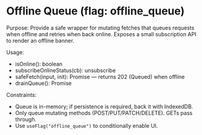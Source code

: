 # Offline Queue (flag: offline_queue)

Purpose: Provide a safe wrapper for mutating fetches that queues requests when offline and retries when back online. Exposes a small subscription API to render an offline banner.

Usage:

- isOnline(): boolean
- subscribeOnlineStatus(cb): unsubscribe
- safeFetch(input, init): Promise<Response> — returns 202 (Queued) when offline
- drainQueue(): Promise<void>

Constraints:

- Queue is in-memory; if persistence is required, back it with IndexedDB.
- Only queue mutating methods (POST/PUT/PATCH/DELETE). GETs pass through.
- Use `useFlag("offline_queue")` to conditionally enable UI.
